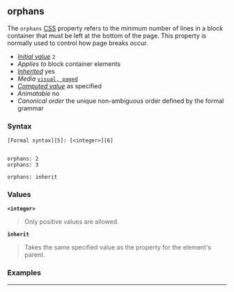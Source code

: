 ## orphans

The `orphans` [CSS][0] property refers to the _minimum_ number of lines in a block container that must be left at the bottom of the page. This property is normally used to control how page breaks occur.

* _[Initial value][1]_ ``2`` 
* _Applies to_ block container elements 
* _[Inherited][2]_ yes 
* _Media_ [`visual, paged`][3] 
* _[Computed value][4]_ as specified 
* _Animatable_ no 
* _Canonical order_ the unique non-ambiguous order defined by the formal grammar

### Syntax

    [Formal syntax][5]: [<integer>][6]
    

    orphans: 2
    orphans: 3
    
    orphans: inherit
    

### Values

**`<integer>`**

> Only positive values are allowed.

**`inherit`**

> Takes the same specified value as the property for the element's parent.

### Examples
---


[0]: https://developer.mozilla.org/en/docs/CSS "CSS"
[1]: https://developer.mozilla.org/en/docs/CSS/initial_value
[2]: https://developer.mozilla.org/en/docs/CSS/inheritance
[3]: https://developer.mozilla.org/en/docs/CSS/@media#Media_groups
[4]: https://developer.mozilla.org/en/docs/CSS/computed_value
[5]: https://developer.mozilla.org/en/docs/CSS/Value_definition_syntax "CSS/Value_definition_syntax"
[6]: https://developer.mozilla.org/en/docs/CSS/integer